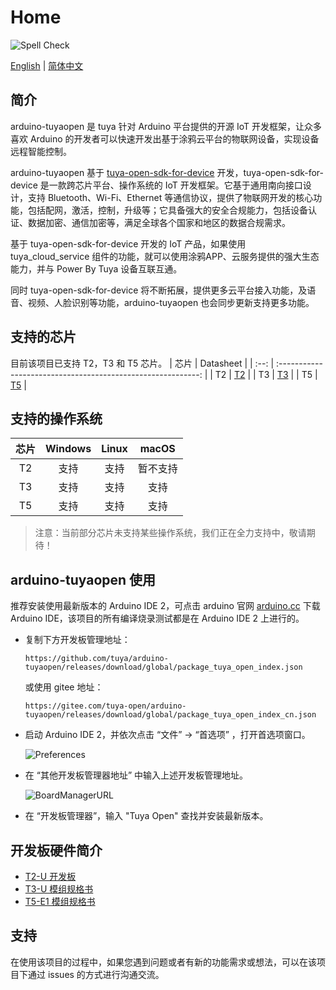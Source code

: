 # Home

![Spell Check](https://img.shields.io/github/actions/workflow/status/tuya/arduino-tuyaopen/spell-check.yml?style=plastic&label=Spell%20Check)

[English](README.md) | [简体中文](README_zh.md)

## 简介

arduino-tuyaopen 是 tuya 针对 Arduino 平台提供的开源 IoT 开发框架，让众多喜欢 Arduino 的开发者可以快速开发出基于涂鸦云平台的物联网设备，实现设备远程智能控制。

arduino-tuyaopen 基于 [tuya-open-sdk-for-device](https://github.com/tuya/tuya-open-sdk-for-device) 开发，tuya-open-sdk-for-device 是一款跨芯片平台、操作系统的 IoT 开发框架。它基于通用南向接口设计，支持 Bluetooth、Wi-Fi、Ethernet 等通信协议，提供了物联网开发的核心功能，包括配网，激活，控制，升级等；它具备强大的安全合规能力，包括设备认证、数据加密、通信加密等，满足全球各个国家和地区的数据合规需求。

基于 tuya-open-sdk-for-device 开发的 IoT 产品，如果使用 tuya_cloud_service 组件的功能，就可以使用涂鸦APP、云服务提供的强大生态能力，并与 Power By Tuya 设备互联互通。

同时 tuya-open-sdk-for-device 将不断拓展，提供更多云平台接入功能，及语音、视频、人脸识别等功能，arduino-tuyaopen 也会同步更新支持更多功能。

## 支持的芯片
目前该项目已支持 T2，T3 和 T5 芯片。
| 芯片 |                          Datasheet                           |
| :--: | :----------------------------------------------------------: |
|  T2  | [T2](https://developer.tuya.com/cn/docs/iot/T2-U-module-datasheet?id=Kce1tncb80ldq) |
|  T3  | [T3](https://developer.tuya.com/cn/docs/iot/T3-U-Module-Datasheet?id=Kdd4pzscwf0il) |
|  T5  | [T5](https://developer.tuya.com/cn/docs/iot/T5-E1-Module-Datasheet?id=Kdar6hf0kzmfi) |

## 支持的操作系统

| 芯片 | Windows  | Linux |  macOS   |
| :--: | :------: | :---: | :------: |
|  T2  |   支持   | 支持  |  暂不支持  |
|  T3  |   支持   | 支持  |   支持    |
|  T5  |   支持   | 支持  |   支持    |

> 注意：当前部分芯片未支持某些操作系统，我们正在全力支持中，敬请期待！


## arduino-tuyaopen 使用 

推荐安装使用最新版本的 Arduino IDE 2，可点击 arduino 官网 [arduino.cc](https://www.arduino.cc/en/software) 下载 Arduino IDE，该项目的所有编译烧录测试都是在 Arduino IDE 2 上进行的。

+ 复制下方开发板管理地址：

  ```
  https://github.com/tuya/arduino-tuyaopen/releases/download/global/package_tuya_open_index.json
  ```

  或使用 gitee 地址：

  ```
  https://gitee.com/tuya-open/arduino-tuyaopen/releases/download/global/package_tuya_open_index_cn.json
  ```

+ 启动 Arduino IDE 2，并依次点击 “文件” -> “首选项” ，打开首选项窗口。

  ![Preferences](https://images.tuyacn.com/fe-static/docs/img/9f354b85-5f9d-4af6-be60-c114d7b1e822.png)

+ 在 “其他开发板管理器地址” 中输入上述开发板管理地址。

  ![BoardManagerURL](https://images.tuyacn.com/fe-static/docs/img/3e53a3ce-c603-481a-9ac0-fd20d6fa6525.png)

+ 在 “开发板管理器”，输入 "Tuya Open" 查找并安装最新版本。

## 开发板硬件简介

+ [T2-U 开发板](https://developer.tuya.com/cn/docs/iot/t2-u-board?id=Kce6cq9e9vlmv)
+ [T3-U 模组规格书](https://developer.tuya.com/cn/docs/iot/T3-U-Module-Datasheet?id=Kdd4pzscwf0il)
+ [T5-E1 模组规格书](https://developer.tuya.com/cn/docs/iot/T5-E1-Module-Datasheet?id=Kdar6hf0kzmfi)

## 支持

在使用该项目的过程中，如果您遇到问题或者有新的功能需求或想法，可以在该项目下通过 issues 的方式进行沟通交流。
